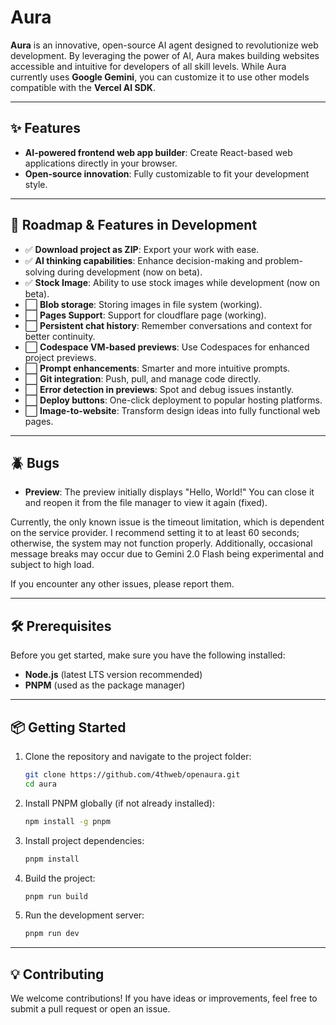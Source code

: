 # Aura

**Aura** is an innovative, open-source AI agent designed to revolutionize web development. By leveraging the power of AI, Aura makes building websites accessible and intuitive for developers of all skill levels. While Aura currently uses **Google Gemini**, you can customize it to use other models compatible with the **Vercel AI SDK**.

---

## ✨ Features

- **AI-powered frontend web app builder**: Create React-based web applications directly in your browser.
- **Open-source innovation**: Fully customizable to fit your development style.

---

## 🚀 Roadmap & Features in Development

- ✅ **Download project as ZIP**: Export your work with ease.
- ✅ **AI thinking capabilities**: Enhance decision-making and problem-solving during development (now on beta).
- ✅ **Stock Image**: Ability to use stock images while development (now on beta).
- ⬜ **Blob storage**: Storing images in file system (working).
- ⬜ **Pages Support**: Support for cloudflare page (working).
- ⬜ **Persistent chat history**: Remember conversations and context for better continuity.
- ⬜ **Codespace VM-based previews**: Use Codespaces for enhanced project previews.
- ⬜ **Prompt enhancements**: Smarter and more intuitive prompts.
- ⬜ **Git integration**: Push, pull, and manage code directly.
- ⬜ **Error detection in previews**: Spot and debug issues instantly.
- ⬜ **Deploy buttons**: One-click deployment to popular hosting platforms.
- ⬜ **Image-to-website**: Transform design ideas into fully functional web pages.

---

## 🪲 Bugs

- **Preview**: The preview initially displays "Hello, World!" You can close it and reopen it from the file manager to view it again (fixed).

Currently, the only known issue is the timeout limitation, which is dependent on the service provider. I recommend setting it to at least 60 seconds; otherwise, the system may not function properly. Additionally, occasional message breaks may occur due to Gemini 2.0 Flash being experimental and subject to high load.

If you encounter any other issues, please report them.

---

## 🛠 Prerequisites

Before you get started, make sure you have the following installed:

- **Node.js** (latest LTS version recommended)
- **PNPM** (used as the package manager)

---

## 📦 Getting Started

1. Clone the repository and navigate to the project folder:

   ```bash
   git clone https://github.com/4thweb/openaura.git
   cd aura
   ```

2. Install PNPM globally (if not already installed):

   ```bash
   npm install -g pnpm
   ```

3. Install project dependencies:

   ```bash
   pnpm install
   ```

4. Build the project:

   ```bash
   pnpm run build
   ```

5. Run the development server:

   ```bash
   pnpm run dev
   ```

---

## 💡 Contributing

We welcome contributions! If you have ideas or improvements, feel free to submit a pull request or open an issue.